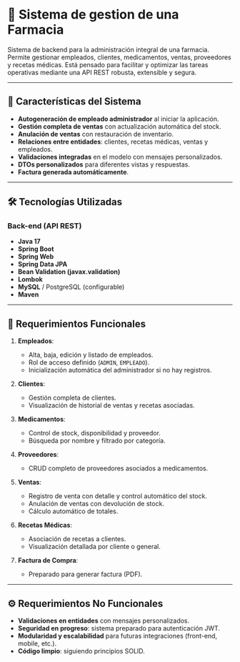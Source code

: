 # 💊 Sistema de gestion de una Farmacia

Sistema de backend para la administración integral de una farmacia. Permite gestionar empleados, clientes, medicamentos, ventas, proveedores y recetas médicas. Está pensado para facilitar y optimizar las tareas operativas mediante una API REST robusta, extensible y segura.

---

## 🌟 Características del Sistema

- **Autogeneración de empleado administrador** al iniciar la aplicación.
- **Gestión completa de ventas** con actualización automática del stock.
- **Anulación de ventas** con restauración de inventario.
- **Relaciones entre entidades**: clientes, recetas médicas, ventas y empleados.
- **Validaciones integradas** en el modelo con mensajes personalizados.
- **DTOs personalizados** para diferentes vistas y respuestas.
- **Factura generada automáticamente**.

---

## 🛠️ Tecnologías Utilizadas

### Back-end (API REST)
- **Java 17**
- **Spring Boot**
- **Spring Web**
- **Spring Data JPA**
- **Bean Validation (javax.validation)**
- **Lombok**
- **MySQL** / PostgreSQL (configurable)
- **Maven**

---

## 📝 Requerimientos Funcionales

1. **Empleados**:
   - Alta, baja, edición y listado de empleados.
   - Rol de acceso definido (`ADMIN`, `EMPLEADO`).
   - Inicialización automática del administrador si no hay registros.

2. **Clientes**:
   - Gestión completa de clientes.
   - Visualización de historial de ventas y recetas asociadas.

3. **Medicamentos**:
   - Control de stock, disponibilidad y proveedor.
   - Búsqueda por nombre y filtrado por categoría.

4. **Proveedores**:
   - CRUD completo de proveedores asociados a medicamentos.

5. **Ventas**:
   - Registro de venta con detalle y control automático del stock.
   - Anulación de ventas con devolución de stock.
   - Cálculo automático de totales.

6. **Recetas Médicas**:
   - Asociación de recetas a clientes.
   - Visualización detallada por cliente o general.

7. **Factura de Compra**:
   - Preparado para generar factura (PDF).

---

## ⚙️ Requerimientos No Funcionales

- **Validaciones en entidades** con mensajes personalizados.
- **Seguridad en progreso**: sistema preparado para autenticación JWT.
- **Modularidad y escalabilidad** para futuras integraciones (front-end, mobile, etc.).
- **Código limpio**: siguiendo principios SOLID.





